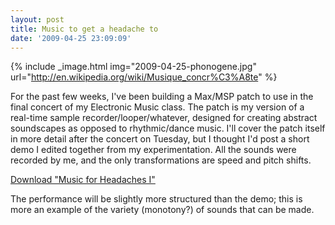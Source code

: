 ```yaml
---
layout: post
title: Music to get a headache to
date: '2009-04-25 23:09:09'
---
```



{% include _image.html img="2009-04-25-phonogene.jpg" url="http://en.wikipedia.org/wiki/Musique_concr%C3%A8te"  %}

For the past few weeks, I've been building a Max/MSP patch to use in the final concert of my Electronic Music class. The patch is my version of a real-time sample recorder/looper/whatever, designed for creating abstract soundscapes as opposed to rhythmic/dance music. I'll cover the patch itself in more detail after the concert on Tuesday, but I thought I'd post a short demo I edited together from my experimentation. All the sounds were recorded by me, and the only transformations are speed and pitch shifts.

[Download "Music for Headaches I"](http://drop.io/khoxooz/asset/music-for-headaches-1-mp3)

The performance will be slightly more structured than the demo; this is more an example of the variety (monotony?) of sounds that can be made.


